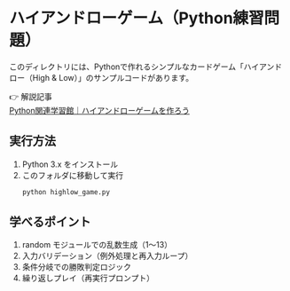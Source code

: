 # ハイアンドローゲーム（Python練習問題）

このディレクトリには、Pythonで作れるシンプルなカードゲーム「ハイアンドロー（High & Low）」のサンプルコードがあります。

👉 解説記事  
[Python関連学習館｜ハイアンドローゲームを作ろう](https://programming-mondai.com/top/python_top/l2-s1)

## 実行方法
1. Python 3.x をインストール
2. このフォルダに移動して実行
   ```bash
   python highlow_game.py

## 学べるポイント
1. random モジュールでの乱数生成（1〜13）
2. 入力バリデーション（例外処理と再入力ループ）
3. 条件分岐での勝敗判定ロジック
4. 繰り返しプレイ（再実行プロンプト）
